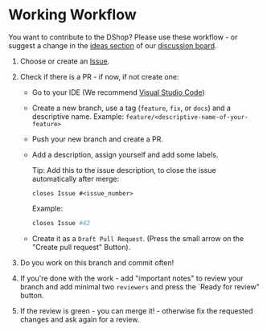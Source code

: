 # Working Workflow

You want to contribute to the DShop? Please use these workflow -  or suggest a change in the [ideas section](https://github.com/open-marketplace-applications/dshop/discussions/categories/ideas) of our [discussion board](https://github.com/open-marketplace-applications/dshop/discussions).


1. Choose or create an [Issue](https://github.com/open-marketplace-applications/dshop/issues).

2. Check if there is a PR - if now, if not create one:

    - Go to your IDE (We recommend [Visual Studio Code](https://code.visualstudio.com/))
    - Create a new branch, use a tag (`feature`, `fix`, or `docs`) and a descriptive name. Example: `feature/<descriptive-name-of-your-feature>`
    - Push your new branch and create a PR.
    - Add a description, assign yourself and add some labels.

        Tip: Add this to the issue description, to close the issue automatically after merge:

        ```
        closes Issue #<issue_number>
        ```

        Example:
        ```bash
        closes Issue #42
        ```
    - Create it as a `Draft Pull Request`. (Press the small arrow on the "Create pull request" Button).

3. Do you work on this branch and commit often!
4. If you're done with the work - add "important notes" to review your branch and add minimal two `reviewers` and press the `Ready for review" button.
5. If the review is green - you can merge it! - otherwise fix the requested changes and ask again for a review.